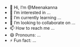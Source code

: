 - 👋 Hi, I’m @Meenakanna
- 👀 I’m interested in ...
- 🌱 I’m currently learning ...
- 💞️ I’m looking to collaborate on ...
- 📫 How to reach me ...
- 😄 Pronouns: ...
- ⚡ Fun fact: ...

<!---
Meenakanna/Meenakanna is a ✨ special ✨ repository because its `README.md` (this file) appears on your GitHub profile.
You can click the Preview link to take a look at your changes.
--->
